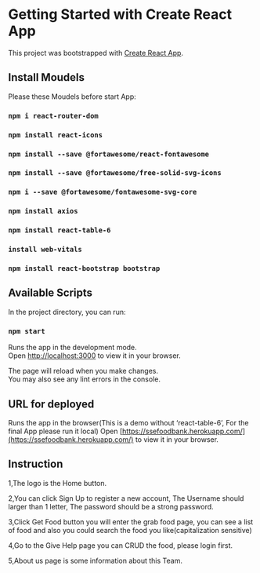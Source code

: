 # Getting Started with Create React App

This project was bootstrapped with [Create React App](https://github.com/facebook/create-react-app).

## Install Moudels

Please these Moudels before start App:

### `npm i react-router-dom`

### `npm install react-icons`

### `npm install --save @fortawesome/react-fontawesome`

### `npm install --save @fortawesome/free-solid-svg-icons`

### `npm i --save @fortawesome/fontawesome-svg-core `

### `npm install axios`

### `npm install react-table-6`

### `install web-vitals`

### `npm install react-bootstrap bootstrap`

## Available Scripts

In the project directory, you can run:

### `npm start`

Runs the app in the development mode.\
Open [http://localhost:3000](http://localhost:3000) to view it in your browser.

The page will reload when you make changes.\
You may also see any lint errors in the console.

## URL for deployed

Runs the app in the browser(This is a demo without ‘react-table-6’,
For the final App please run it local)
Open [https://ssefoodbank.herokuapp.com/](https://ssefoodbank.herokuapp.com/) to view it in your browser.

## Instruction

1,The logo is the Home button.

2,You can click Sign Up to register a new account, The Username should larger than 1 letter, The password should be a strong password.

3,Click Get Food button you will enter the grab food page, you can see a list of food and also you could search the food you like(capitalization sensitive)

4,Go to the Give Help page you can CRUD the food, please login first.

5,About us page is some information about this Team.

